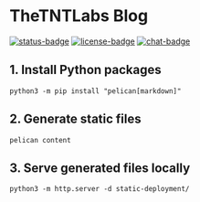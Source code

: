 # TheTNTLabs Blog

[![status-badge](https://ci.codeberg.org/api/badges/TheTNTLabs/Blog/status.svg)](https://ci.codeberg.org/TheTNTLabs/Blog)
[![license-badge](https://img.shields.io/badge/license-CC--BY--4.0_&_MIT-blue)](https://codeberg.org/TheTNTLabs/Blog/src/branch/main/LICENSE.md)
[![chat-badge](https://img.shields.io/badge/chat-on_Zulip-blue)](https://thetntlabs.zulipchat.com/)

## 1. Install Python packages
`python3 -m pip install "pelican[markdown]"`

## 2. Generate static files
`pelican content`

## 3. Serve generated files locally
`python3 -m http.server -d static-deployment/`
